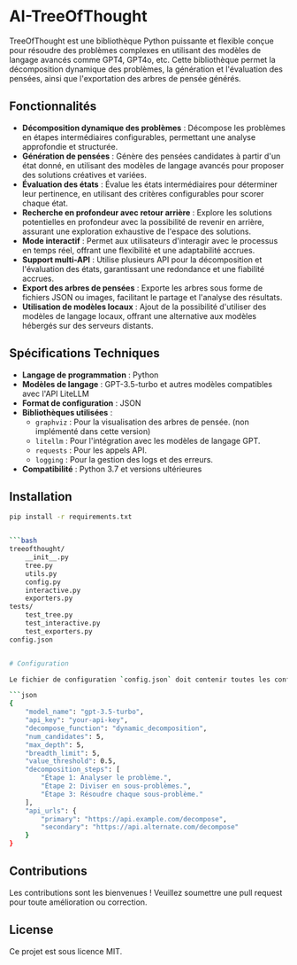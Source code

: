 # AI-TreeOfThought

TreeOfThought est une bibliothèque Python puissante et flexible conçue pour résoudre des problèmes complexes en utilisant des modèles de langage avancés comme GPT4, GPT4o, etc. Cette bibliothèque permet la décomposition dynamique des problèmes, la génération et l'évaluation des pensées, ainsi que l'exportation des arbres de pensée générés.

## Fonctionnalités

- **Décomposition dynamique des problèmes** : Décompose les problèmes en étapes intermédiaires configurables, permettant une analyse approfondie et structurée.
- **Génération de pensées** : Génère des pensées candidates à partir d'un état donné, en utilisant des modèles de langage avancés pour proposer des solutions créatives et variées.
- **Évaluation des états** : Évalue les états intermédiaires pour déterminer leur pertinence, en utilisant des critères configurables pour scorer chaque état.
- **Recherche en profondeur avec retour arrière** : Explore les solutions potentielles en profondeur avec la possibilité de revenir en arrière, assurant une exploration exhaustive de l'espace des solutions.
- **Mode interactif** : Permet aux utilisateurs d'interagir avec le processus en temps réel, offrant une flexibilité et une adaptabilité accrues.
- **Support multi-API** : Utilise plusieurs API pour la décomposition et l'évaluation des états, garantissant une redondance et une fiabilité accrues.
- **Export des arbres de pensées** : Exporte les arbres sous forme de fichiers JSON ou images, facilitant le partage et l'analyse des résultats.
- **Utilisation de modèles locaux** : Ajout de la possibilité d'utiliser des modèles de langage locaux, offrant une alternative aux modèles hébergés sur des serveurs distants.

## Spécifications Techniques

- **Langage de programmation** : Python
- **Modèles de langage** : GPT-3.5-turbo et autres modèles compatibles avec l'API LiteLLM
- **Format de configuration** : JSON
- **Bibliothèques utilisées** :
  - `graphviz` : Pour la visualisation des arbres de pensée. (non implémenté dans cette version)
  - `litellm` : Pour l'intégration avec les modèles de langage GPT.
  - `requests` : Pour les appels API.
  - `logging` : Pour la gestion des logs et des erreurs.
- **Compatibilité** : Python 3.7 et versions ultérieures

## Installation

```bash
pip install -r requirements.txt


```bash
treeofthought/
    __init__.py
    tree.py
    utils.py
    config.py
    interactive.py
    exporters.py
tests/
    test_tree.py
    test_interactive.py
    test_exporters.py
config.json


# Configuration

Le fichier de configuration `config.json` doit contenir toutes les configurations nécessaires, y compris les URL d'API, les étapes de décomposition et d'autres paramètres.

```json
{
    "model_name": "gpt-3.5-turbo",
    "api_key": "your-api-key",
    "decompose_function": "dynamic_decomposition",
    "num_candidates": 5,
    "max_depth": 5,
    "breadth_limit": 5,
    "value_threshold": 0.5,
    "decomposition_steps": [
        "Étape 1: Analyser le problème.",
        "Étape 2: Diviser en sous-problèmes.",
        "Étape 3: Résoudre chaque sous-problème."
    ],
    "api_urls": {
        "primary": "https://api.example.com/decompose",
        "secondary": "https://api.alternate.com/decompose"
    }
}
```

## Contributions

Les contributions sont les bienvenues ! Veuillez soumettre une pull request pour toute amélioration ou correction.

## License

Ce projet est sous licence MIT.
